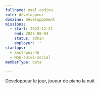 ```yaml
---
fullname: mael cadiou
role: développeur
domaine: Développement
missions:
  - start: 2022-12-21
    end: 2023-08-04
    status: admin
    employer: ''
startups:
  - anct-pni-46
  - Mon-suivi-social
memberType: beta

---
```




 Développeur le jour, joueur de piano  la nuit
